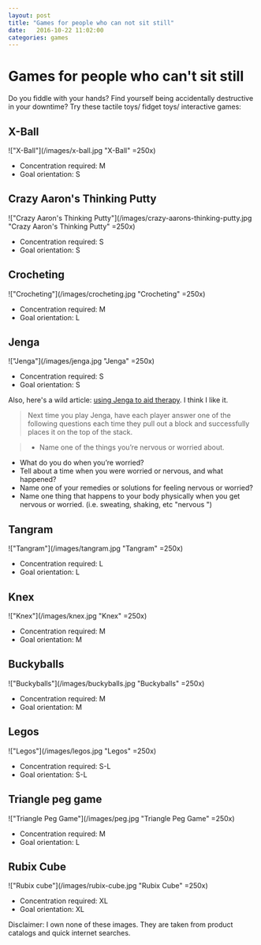 ```yaml
---
layout: post
title: "Games for people who can not sit still"
date:   2016-10-22 11:02:00
categories: games
---
```


# Games for people who can't sit still

Do you fiddle with your hands? Find yourself being accidentally destructive in your downtime?  Try these tactile toys/ fidget toys/ interactive games:

## X-Ball
!["X-Ball"](/images/x-ball.jpg "X-Ball" =250x)
- Concentration required: M
- Goal orientation: S

## Crazy Aaron's Thinking Putty
!["Crazy Aaron's Thinking Putty"](/images/crazy-aarons-thinking-putty.jpg "Crazy Aaron's Thinking Putty" =250x)
- Concentration required: S
- Goal orientation: S

## Crocheting
!["Crocheting"](/images/crocheting.jpg "Crocheting" =250x)
- Concentration required: M
- Goal orientation: L

## Jenga
!["Jenga"](/images/jenga.jpg "Jenga" =250x)
- Concentration required: S
- Goal orientation: S

Also, here's a wild article: [using Jenga to aid therapy](https://sgvcounseling.com/2014/01/27/games-for-therapist-and-parents-jenga-anxieties-and-worries/).  I think I like it.
> Next time you play Jenga, have each player answer one of the following questions each time they pull out a block and successfully places it on the top of the stack.

>- Name one of the things you’re nervous or worried about.
- What do you do when you’re worried?
- Tell about a time when you were worried or nervous, and what happened?
- Name one of your remedies or solutions for feeling nervous or worried?
- Name one thing that happens to your body physically when you get nervous or worried. (i.e. sweating, shaking, etc "nervous ")

## Tangram
!["Tangram"](/images/tangram.jpg "Tangram" =250x)
- Concentration required: L
- Goal orientation: L

## Knex
!["Knex"](/images/knex.jpg "Knex" =250x)
- Concentration required: M
- Goal orientation: M

## Buckyballs
!["Buckyballs"](/images/buckyballs.jpg "Buckyballs" =250x)
- Concentration required: M
- Goal orientation: M

## Legos
!["Legos"](/images/legos.jpg "Legos" =250x)
- Concentration required: S-L
- Goal orientation: S-L

## Triangle peg game
!["Triangle Peg Game"](/images/peg.jpg "Triangle Peg Game" =250x)
- Concentration required: M
- Goal orientation: L

## Rubix Cube
!["Rubix cube"](/images/rubix-cube.jpg "Rubix Cube" =250x)
- Concentration required: XL
- Goal orientation: XL

Disclaimer: I own none of these images.  They are taken from product catalogs and quick internet searches.
